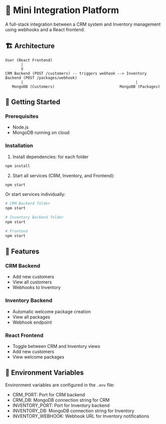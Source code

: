 # 🧩 Mini Integration Platform

A full-stack integration between a CRM system and Inventory management using webhooks and a React frontend.

## 🏗️ Architecture

```
User (React Frontend)
       |
       V
CRM Backend (POST /customers) -- triggers webhook --> Inventory Backend (POST /packages/webhook)
       |                                                  |
   MongoDB (Customers)                             MongoDB (Packages)
```

## 🚀 Getting Started

### Prerequisites

- Node.js
- MongoDB running on cloud

### Installation

1. Install dependencies: for each folder
```bash
npm install
```

2. Start all services (CRM, Inventory, and Frontend):
```bash
npm start
```

Or start services individually:
```bash
# CRM Backend folder
npm start

# Inventory Backend folder
npm start

# Frontend
npm start
```

## 📌 Features

### CRM Backend
- Add new customers
- View all customers
- Webhooks to Inventory

### Inventory Backend
- Automatic welcome package creation
- View all packages
- Webhook endpoint

### React Frontend
- Toggle between CRM and Inventory views
- Add new customers
- View welcome packages

## 🔐 Environment Variables

Environment variables are configured in the `.env` file:

- CRM_PORT: Port for CRM backend
- CRM_DB: MongoDB connection string for CRM
- INVENTORY_PORT: Port for Inventory backend
- INVENTORY_DB: MongoDB connection string for Inventory
- INVENTORY_WEBHOOK: Webhook URL for Inventory notifications